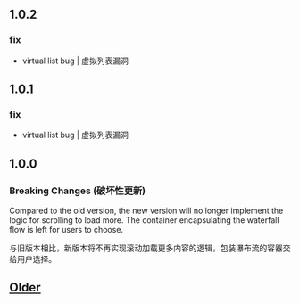 ## 1.0.2

### fix

- virtual list bug | 虚拟列表漏洞

## 1.0.1

### fix

- virtual list bug | 虚拟列表漏洞

## 1.0.0

### Breaking Changes (破坏性更新)

Compared to the old version, the new version will no longer implement the logic for scrolling to load more. The container encapsulating the waterfall flow is left for users to choose.

与旧版本相比，新版本将不再实现滚动加载更多内容的逻辑，包装瀑布流的容器交给用户选择。

## [Older](https://github.com/lhlyu/vue-virtual-waterfall/tree/v0.0.16)



